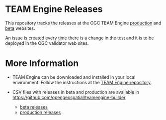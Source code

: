 TEAM Engine Releases
===========================

This repository tracks the releases at the OGC TEAM Engine [production](http://cite.opengeospatial.org/teamengine)  and [beta](http://cite.opengeospatial.org/te2) websites.

An issue is created every time there is a change in the test and it is to be deployed in the OGC validator web sites.

More Information
=================

- TEAM Engine can be downloaded and installed in your local environment. Follow the instructions at the [TEAM Engine repository](https://github.com/opengeospatial/teamengine).

- CSV files with releases in beta and production are available in https://github.com/opengeospatial/teamengine-builder
    - [beta releases](https://github.com/opengeospatial/teamengine-builder/tree/master/beta-releases)
    - [production releases](https://github.com/opengeospatial/teamengine-builder/tree/master/production-releases)






